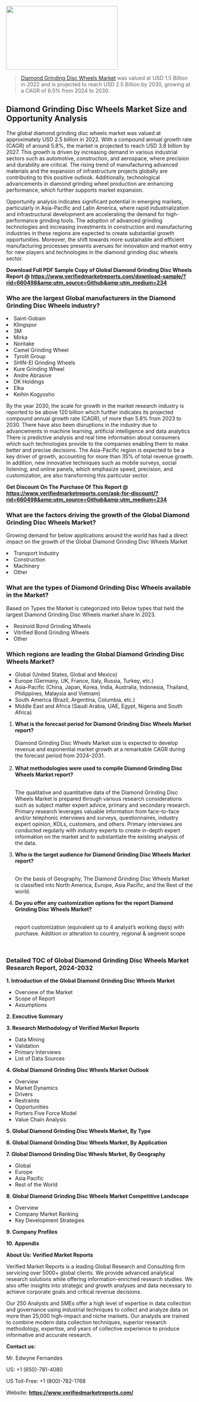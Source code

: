 <img src="https://ffe5etoiles.com/wp-content/uploads/2024/12/MST1-300x171.png" alt="" width="300" height="171" class="alignnone size-medium wp-image-20088" /><blockquote><p><p><a href="https://www.verifiedmarketreports.com/download-sample/?rid=660498&utm_source=Github&utm_medium=234" target="_blank">Diamond Grinding Disc Wheels Market</a> was valued at USD 1.5 Billion in 2022 and is projected to reach USD 2.5 Billion by 2030, growing at a CAGR of 6.5% from 2024 to 2030.</p></blockquote><p><h2>Diamond Grinding Disc Wheels Market Size and Opportunity Analysis</h2><p>The global diamond grinding disc wheels market was valued at approximately USD 2.5 billion in 2022. With a compound annual growth rate (CAGR) of around 5.8%, the market is projected to reach USD 3.8 billion by 2027. This growth is driven by increasing demand in various industrial sectors such as automotive, construction, and aerospace, where precision and durability are critical. The rising trend of manufacturing advanced materials and the expansion of infrastructure projects globally are contributing to this positive outlook. Additionally, technological advancements in diamond grinding wheel production are enhancing performance, which further supports market expansion.</p><p>Opportunity analysis indicates significant potential in emerging markets, particularly in Asia-Pacific and Latin America, where rapid industrialization and infrastructural development are accelerating the demand for high-performance grinding tools. The adoption of advanced grinding technologies and increasing investments in construction and manufacturing industries in these regions are expected to create substantial growth opportunities. Moreover, the shift towards more sustainable and efficient manufacturing processes presents avenues for innovation and market entry for new players and technologies in the diamond grinding disc wheels sector.</p></p><p class=""><strong>Download Full PDF Sample Copy of Global Diamond Grinding Disc Wheels Report @ <a href="https://www.verifiedmarketreports.com/download-sample/?rid=660498&amp;utm_source=Github&amp;utm_medium=234" target="_blank">https://www.verifiedmarketreports.com/download-sample/?rid=660498&amp;utm_source=Github&amp;utm_medium=234</a></strong></p><h3 id="" class="">Who are the largest Global manufacturers in the Diamond Grinding Disc Wheels industry?</h3><p><li>Saint-Gobain</li><li> Klingspor</li><li> 3M</li><li> Mirka</li><li> Noritake</li><li> Camel Grinding Wheel</li><li> Tyrolit Group</li><li> SHIN-EI Grinding Wheels</li><li> Kure Grinding Wheel</li><li> Andre Abrasive</li><li> DK Holdings</li><li> Elka</li><li> Keihin Kogyosho</li></p><div class=""><div class="" dir="" data-message-author-role="" data-message-id="" data-message-model-slug=""><div class=""><div class=""><div class=""><div class="" dir="" data-message-author-role="" data-message-id="" data-message-model-slug=""><div class=""><div class=""><p>By the year 2030, the scale for growth in the market research industry is reported to be above 120 billion which further indicates its projected compound annual growth rate (CAGR), of more than 5.8% from 2023 to 2030. There have also been disruptions in the industry due to advancements in machine learning, artificial intelligence and data analytics There is predictive analysis and real time information about consumers which such technologies provide to the companies enabling them to make better and precise decisions. The Asia-Pacific region is expected to be a key driver of growth, accounting for more than 35% of total revenue growth. In addition, new innovative techniques such as mobile surveys, social listening, and online panels, which emphasize speed, precision, and customization, are also transforming this particular sector.</p><p><strong>Get Discount On The Purchase Of This Report @&nbsp; <a href="https://www.verifiedmarketreports.com/ask-for-discount/?rid=660498&amp;utm_source=Github&amp;utm_medium=234" target="_blank">https://www.verifiedmarketreports.com/ask-for-discount/?rid=660498&amp;utm_source=Github&amp;utm_medium=234</a></strong></p></div></div></div></div></div></div></div></div><h3 id="" class="">What are the factors driving the growth of the Global Diamond Grinding Disc Wheels Market?</h3><p id="" class="">Growing demand for below applications around the world has had a direct impact on the growth of the Global Diamond Grinding Disc Wheels Market</p><p id="" class=""><li>Transport Industry</li><li> Construction</li><li> Machinery</li><li> Other</li></p><h3 id="" class="">What are the types of Diamond Grinding Disc Wheels available in the Market?</h3><p id="" class="">Based on Types the Market is categorized into Below types that held the largest Diamond Grinding Disc Wheels market share In 2023.</p><p id="" class=""><li>Resinoid Bond Grinding Wheels</li><li> Vitrified Bond Grinding Wheels</li><li> Other</li></p><h3 id="" class="">Which regions are leading the Global Diamond Grinding Disc Wheels Market?</h3><ul><li>Global (United States, Global and Mexico)</li><li>Europe (Germany, UK, France, Italy, Russia, Turkey, etc.)</li><li>Asia-Pacific (China, Japan, Korea, India, Australia, Indonesia, Thailand, Philippines, Malaysia and Vietnam)</li><li>South America (Brazil, Argentina, Columbia, etc.)</li><li>Middle East and Africa (Saudi Arabia, UAE, Egypt, Nigeria and South Africa)</li></ul><p><ol><li><strong>What is the forecast period for Diamond Grinding Disc Wheels Market report?<br /></strong><br /><span data-sheets-root="1" data-sheets-value="{&quot;1&quot;:2,&quot;2&quot;:&quot;XXXX size is expected to develop revenue and exponential market growth at a remarkable CAGR during the forecast period from 2024&ndash;2030.&quot;}" data-sheets-userformat="{&quot;2&quot;:12674,&quot;4&quot;:{&quot;1&quot;:2,&quot;2&quot;:16776960},&quot;10&quot;:2,&quot;11&quot;:0,&quot;15&quot;:&quot;Arial&quot;,&quot;16&quot;:12}">Diamond Grinding Disc Wheels Market size is expected to develop revenue and exponential market growth at a remarkable CAGR during the forecast period from 2024&ndash;2031.</span><br /><br /></li><li><strong>What methodologies were used to compile Diamond Grinding Disc Wheels Market report?<br /><br /></strong><p>The qualitative and quantitative data of the&nbsp;Diamond Grinding Disc Wheels Market is prepared through various research considerations such as subject matter expert advice, primary and secondary research. Primary research leverages valuable information from face-to-face and/or telephonic interviews and surveys, questionnaires, industry expert opinion, KOLs, customers, and others. Primary interviews are conducted regularly with industry experts to create in-depth expert information on the market and to substantiate the existing analysis of the data.&nbsp;</p></li><li><strong>Who is the target audience for Diamond Grinding Disc Wheels Market report?<br /><br /></strong><p>On the basis of Geography, The&nbsp;Diamond Grinding Disc Wheels Market is classified into North America, Europe, Asia Pacific, and the Rest of the world.</p></li><li><strong>Do you offer any customization options for the report Diamond Grinding Disc Wheels Market?<br /><br /></strong><p>report customization (equivalent up to 4 analyst&rsquo;s working days) with purchase. Addition or alteration to country, regional &amp; segment scope</p><p>&nbsp;</p></li></ol></p><h3 id="" class="">Detailed TOC of Global Diamond Grinding Disc Wheels Market Research Report, 2024-2032</h3><p id="" class=""><strong>1. Introduction of the Global Diamond Grinding Disc Wheels Market</strong></p><ul><li>Overview of the Market</li><li>Scope of Report</li><li>Assumptions</li></ul><p id="" class=""><strong>2. Executive Summary</strong></p><p id="" class=""><strong>3. Research Methodology of&nbsp;Verified Market Reports</strong></p><ul><li>Data Mining</li><li>Validation</li><li>Primary Interviews</li><li>List of Data Sources</li></ul><p id="" class=""><strong>4. Global Diamond Grinding Disc Wheels Market Outlook</strong></p><ul><li>Overview</li><li>Market Dynamics</li><li>Drivers</li><li>Restraints</li><li>Opportunities</li><li>Porters Five Force Model</li><li>Value Chain Analysis</li></ul><p id="" class=""><strong>5. Global Diamond Grinding Disc Wheels Market, By&nbsp;Type</strong></p><p id="" class=""><strong>6. Global Diamond Grinding Disc Wheels Market, By Application</strong></p><p id="" class=""><strong>7. Global Diamond Grinding Disc Wheels Market, By Geography</strong></p><ul><li>Global</li><li>Europe</li><li>Asia Pacific</li><li>Rest of the World</li></ul><p id="" class=""><strong>8. Global Diamond Grinding Disc Wheels Market Competitive Landscape</strong></p><ul><li>Overview</li><li>Company Market Ranking</li><li>Key Development Strategies</li></ul><p id="" class=""><strong>9. Company Profiles</strong></p><p id="" class=""><strong>10. Appendix</strong></p><p id="" class=""><strong>About Us: Verified Market Reports</strong></p><p id="" class="">Verified Market Reports is a leading Global Research and Consulting firm servicing over 5000+ global clients. We provide advanced analytical research solutions while offering information-enriched research studies. We also offer insights into strategic and growth analyses and data necessary to achieve corporate goals and critical revenue decisions.</p><p id="" class="">Our 250 Analysts and SMEs offer a high level of expertise in data collection and governance using industrial techniques to collect and analyze data on more than 25,000 high-impact and niche markets. Our analysts are trained to combine modern data collection techniques, superior research methodology, expertise, and years of collective experience to produce informative and accurate research.</p><p id="" class=""><strong>Contact us:</strong></p><p id="" class="">Mr. Edwyne Fernandes</p><p id="" class="">US: +1 (650)-781-4080</p><p id="" class="">US Toll-Free: +1 (800)-782-1768</p><p id="" class="">Website: <a target="" data-test-app-aware-link=""><strong>https://www.verifiedmarketreports.com/</strong></a></p>
